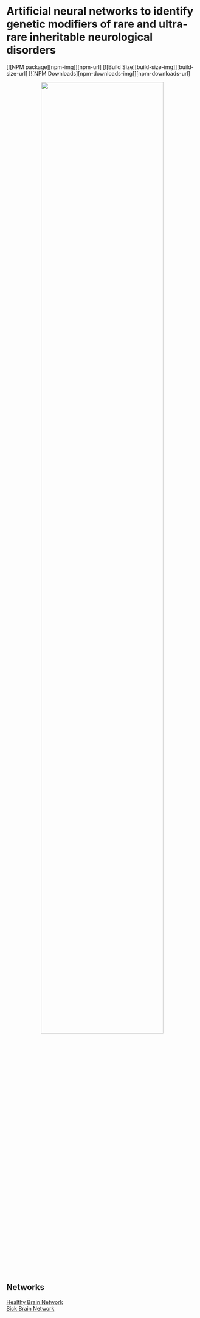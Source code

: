 Artificial neural networks to identify genetic modifiers of
rare and ultra-rare inheritable neurological disorders
=======================

[![NPM package][npm-img]][npm-url]
[![Build Size][build-size-img]][build-size-url]
[![NPM Downloads][npm-downloads-img]][npm-downloads-url]

<p align="center">
     <a href="https://github.com/eniktab/Healthtecweek/raw/master/_Artificial%20neural%20networks%20to%20identify%20genetic%20modifiers%20of%20rare%20and%20ultra-rare%20inheritable%20neurological%20disorders.png"><img width="80%" src="https://github.com/eniktab/HealthtechWeek/blob/main/_Artificial%20neural%20networks%20to%20identify%20genetic%20modifiers%20of%20rare%20and%20ultra-rare%20inheritable%20neurological%20disorders.png?raw=true"></a>
</p>



## Networks
[Healthy Brain Network](https://github.com/eniktab/HealthtechWeek/tree/main/example/sick_brain) \
[Sick Brain Network](https://github.com/eniktab/HealthtechWeek/tree/main/example/healthy_brain) 